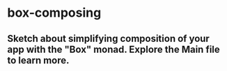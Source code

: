 # box-composing

## Sketch about simplifying composition of your app with the "Box" monad. Explore the Main file to learn more.
